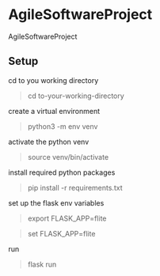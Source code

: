 # AgileSoftwareProject
AgileSoftwareProject

## Setup

cd to you working directory

> cd to-your-working-directory

create a virtual environment

> python3 -m env venv

activate the python venv

> source venv/bin/activate

install required python packages

> pip install -r requirements.txt

set up the flask env variables

> export FLASK_APP=flite

> set FLASK_APP=flite

run 

>flask run
